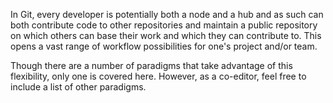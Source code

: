 In Git, every developer is potentially both a node and a hub and as such can both  contribute code to other repositories and maintain a public repository on which others can base their work and which they can contribute to. This opens a vast range of workflow possibilities for one's project and/or team. 

Though there are a number of paradigms that take advantage of this flexibility, only one is covered here. However, as a co-editor, feel free to include a list of other paradigms.







